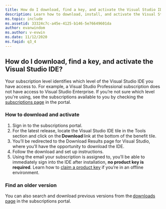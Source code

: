 ```yaml
---
title: How do I download, find a key, and activate the Visual Studio IDE?
description: Learn how to download, install, and activate the Visual Studio IDE using a product key
ms.topic: include
ms.assetid: 33324c7c-a45e-4125-b146-5e76649601da
author: evanwindom
ms.author: v-evwin
ms.date: 11/12/2020
ms.faqid: q3_4
---
```


## How do I download, find a key, and activate the Visual Studio IDE?
Your subscription level identifies which level of the Visual Studio IDE you have access to. For example, a Visual Studio Professional subscription does not have access to Visual Studio Enterprise. If you’re not sure which level you're using, see the subscriptions available to you by checking the [subscriptions page](https://my.visualstudio.com/subscriptions) in the portal. 

### How to download and activate 
1. Sign in to the subscriptions portal.  
0. For the latest release, locate the Visual Studio IDE tile in the Tools section and click on the **Download** link at the bottom of the benefit tile.  
0. You’ll be redirected to the Download Results page for Visual Studio, where you’ll have the opportunity to download the IDE.  
0. Follow the download and set up instructions. 
0. Using the email your subscription is assigned to, you’ll be able to immediately sign into the IDE after installation, **no product key is required**. Learn how to [claim a product key](https://docs.microsoft.com/en-ca/visualstudio/subscriptions/find-keys) if you’re in an offline environment.

### Find an older version 
You can also search and download previous versions from the [downloads page](https://my.visualstudio.com/Downloads?q=Visual%20Studio%20for%20mac&pgroup=) in the subscriptions portal.